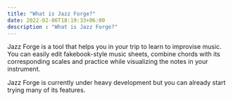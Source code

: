 ```yaml
---
title: "What is Jazz Forge?"
date: 2022-02-06T18:19:33+06:00
description : "What is Jazz Forge?"
---
```

Jazz Forge is a tool that helps you in your trip to learn to improvise music. You can easily edit fakebook-style music sheets, combine chords with its corresponding scales and practice while visualizing the notes in your instrument.

Jazz Forge is currently under heavy development but you can already start trying many of its features.
